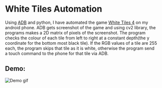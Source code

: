 # White Tiles Automation

Using [ADB](https://developer.android.com/studio/command-line/adb) and python, I have automated the game [White Tiles 4](https://play.google.com/store/apps/details?id=com.brighthouse.whitetiles4And&hl=en_IN) on my android phone.
ADB gets screenshot of the game and using cv2 library, the programs makes a 2D matrix of pixels of the screenshot. The program checks the colour of each tile from left to right at a constant depth(the y coordinate for the bottom most black tile). If the RGB values of a tile are 255 each, the program skips that tile as it is white, otherwise the program send a touch command to the phone for that tile via ADB.

## Demo:

![Demo gif](https://user-images.githubusercontent.com/45307657/85741777-55877a80-b720-11ea-9499-164f3da33255.gif)
